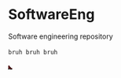 # SoftwareEng
Software engineering repository

`bruh bruh bruh`

![bruh](/graphics/player_boot.png)
